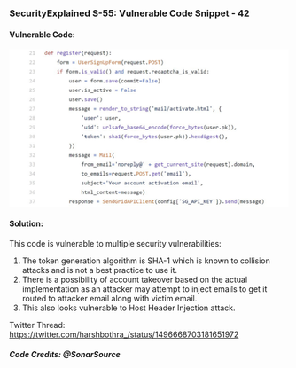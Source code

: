 ### SecurityExplained S-55: Vulnerable Code Snippet - 42

#### Vulnerable Code: 

![Vulnerable Code](../media/code-42.jpg)


#### Solution: 

This code is vulnerable to multiple security vulnerabilities: 
1. The token generation algorithm is SHA-1 which is known to collision attacks and is not a best practice to use it. 
2. There is a possibility of account takeover based on the actual implementation as an attacker may attempt to inject emails to get it routed to attacker email along with victim email. 
3. This also looks vulnerable to Host Header Injection attack. 

Twitter Thread: https://twitter.com/harshbothra_/status/1496668703181651972

##### Code Credits: @SonarSource